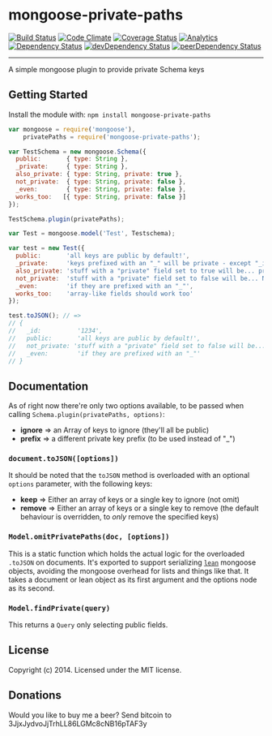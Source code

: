 mongoose-private-paths
======================
[![Build Status](https://travis-ci.org/yamadapc/mongoose-private-paths.png?branch=master)](https://travis-ci.org/yamadapc/mongoose-private-paths)
[![Code Climate](https://codeclimate.com/github/yamadapc/mongoose-private-paths.png)](https://codeclimate.com/github/yamadapc/mongoose-private-paths)
[![Coverage Status](https://coveralls.io/repos/yamadapc/mongoose-private-paths/badge.png)](https://coveralls.io/r/yamadapc/mongoose-private-paths)
[![Analytics](https://ga-beacon.appspot.com/UA-54450544-1/mongoose-private-paths/README)](https://github.com/igrigorik/ga-beacon)
[![Dependency Status](https://david-dm.org/yamadapc/mongoose-private-paths.svg)](https://david-dm.org/yamadapc/mongoose-private-paths)
[![devDependency Status](https://david-dm.org/yamadapc/mongoose-private-paths/dev-status.svg)](https://david-dm.org/yamadapc/mongoose-private-paths#info=devDependencies)
[![peerDependency Status](https://david-dm.org/yamadapc/mongoose-private-paths/peer-status.svg)](https://david-dm.org/yamadapc/mongoose-private-paths#info=peerDependencies)
- - -

A simple mongoose plugin to provide private Schema keys

## Getting Started
Install the module with: `npm install mongoose-private-paths`

```javascript
var mongoose = require('mongoose'),
    privatePaths = require('mongoose-private-paths');

var TestSchema = new mongoose.Schema({
  public:       { type: String },
  _private:     { type: String },
  also_private: { type: String, private: true },
  not_private:  { type: String, private: false },
  _even:        { type: String, private: false },
  works_too:   [{ type: String, private: false }]
});

TestSchema.plugin(privatePaths);

var Test = mongoose.model('Test', Testschema);

var test = new Test({
  public:       'all keys are public by default!',
  _private:     'keys prefixed with an "_" will be private - except "_id"',
  also_private: 'stuff with a "private" field set to true will be... private!',
  not_private:  'stuff with a "private" field set to false will be... NOT private!',
  _even:        'if they are prefixed with an "_"',
  works_too:    'array-like fields should work too'
});

test.toJSON(); // =>
// {
//   _id:          '1234',
//   public:       'all keys are public by default!',
//   not_private: 'stuff with a "private" field set to false will be... NOT private!',
//   _even:        'if they are prefixed with an "_"'
// }
```

## Documentation

As of right now there're only two options available, to be passed when calling
`Schema.plugin(privatePaths, options)`:

- **ignore** => an Array of keys to ignore (they'll all be public)
- **prefix** => a different private key prefix (to be used instead of "\_")

### `document.toJSON([options])`

It should be noted that the `toJSON` method is overloaded with an optional
`options` parameter, with the following keys:

- **keep**   => Either an array of keys or a single key to ignore (not omit)
- **remove** => Either an array of keys or a single key to remove (the default
  behaviour is overridden, to _only_ remove the specified keys)

### `Model.omitPrivatePaths(doc, [options])`

This is a static function which holds the actual logic for the overloaded
`.toJSON` on documents. It's exported to support serializing
[`lean`](http://mongoosejs.com/docs/api.html#query_Query-lean) mongoose objects,
avoiding the mongoose overhead for lists and things like that. It takes a
document or lean object as its first argument and the options node as its
second.

### `Model.findPrivate(query)`

This returns a `Query` only selecting public fields.

## License
Copyright (c) 2014. Licensed under the MIT license.

## Donations
Would you like to buy me a beer? Send bitcoin to 3JjxJydvoJjTrhLL86LGMc8cNB16pTAF3y
